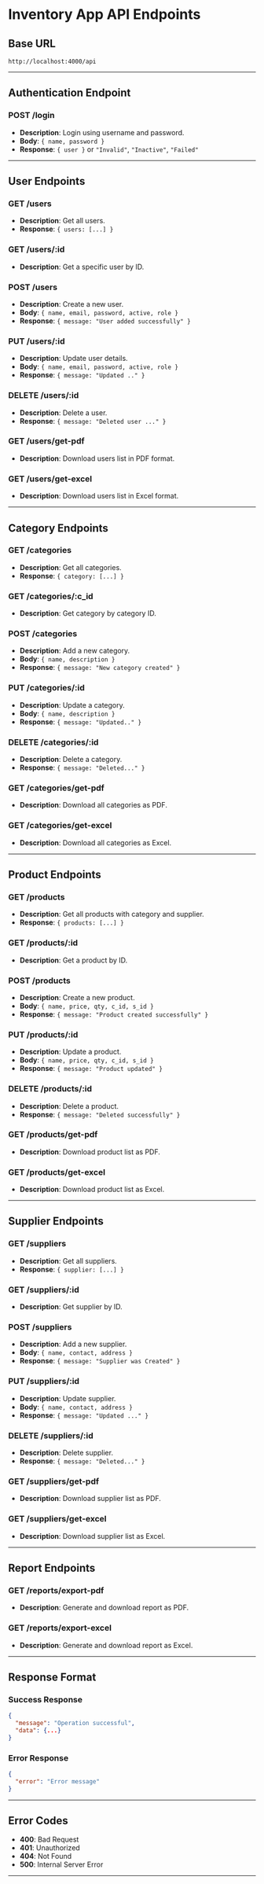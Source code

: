 # Inventory App API Endpoints 

## Base URL
```
http://localhost:4000/api
```

---

## Authentication Endpoint

### POST /login
- **Description**: Login using username and password.
- **Body**: `{ name, password }`
- **Response**: `{ user }` or `"Invalid"`, `"Inactive"`, `"Failed"`

---

## User Endpoints

### GET /users
- **Description**: Get all users.
- **Response**: `{ users: [...] }`

### GET /users/:id
- **Description**: Get a specific user by ID.

### POST /users
- **Description**: Create a new user.
- **Body**: `{ name, email, password, active, role }`
- **Response**: `{ message: "User added successfully" }`

### PUT /users/:id
- **Description**: Update user details.
- **Body**: `{ name, email, password, active, role }`
- **Response**: `{ message: "Updated .." }`

### DELETE /users/:id
- **Description**: Delete a user.
- **Response**: `{ message: "Deleted user ..." }`

### GET /users/get-pdf
- **Description**: Download users list in PDF format.

### GET /users/get-excel
- **Description**: Download users list in Excel format.

---

## Category Endpoints

### GET /categories
- **Description**: Get all categories.
- **Response**: `{ category: [...] }`

### GET /categories/:c_id
- **Description**: Get category by category ID.

### POST /categories
- **Description**: Add a new category.
- **Body**: `{ name, description }`
- **Response**: `{ message: "New category created" }`

### PUT /categories/:id
- **Description**: Update a category.
- **Body**: `{ name, description }`
- **Response**: `{ message: "Updated.." }`

### DELETE /categories/:id
- **Description**: Delete a category.
- **Response**: `{ message: "Deleted..." }`

### GET /categories/get-pdf
- **Description**: Download all categories as PDF.

### GET /categories/get-excel
- **Description**: Download all categories as Excel.

---

## Product Endpoints

### GET /products
- **Description**: Get all products with category and supplier.
- **Response**: `{ products: [...] }`

### GET /products/:id
- **Description**: Get a product by ID.

### POST /products
- **Description**: Create a new product.
- **Body**: `{ name, price, qty, c_id, s_id }`
- **Response**: `{ message: "Product created successfully" }`

### PUT /products/:id
- **Description**: Update a product.
- **Body**: `{ name, price, qty, c_id, s_id }`
- **Response**: `{ message: "Product updated" }`

### DELETE /products/:id
- **Description**: Delete a product.
- **Response**: `{ message: "Deleted successfully" }`

### GET /products/get-pdf
- **Description**: Download product list as PDF.

### GET /products/get-excel
- **Description**: Download product list as Excel.

---

## Supplier Endpoints

### GET /suppliers
- **Description**: Get all suppliers.
- **Response**: `{ supplier: [...] }`

### GET /suppliers/:id
- **Description**: Get supplier by ID.

### POST /suppliers
- **Description**: Add a new supplier.
- **Body**: `{ name, contact, address }`
- **Response**: `{ message: "Supplier was Created" }`

### PUT /suppliers/:id
- **Description**: Update supplier.
- **Body**: `{ name, contact, address }`
- **Response**: `{ message: "Updated ..." }`

### DELETE /suppliers/:id
- **Description**: Delete supplier.
- **Response**: `{ message: "Deleted..." }`

### GET /suppliers/get-pdf
- **Description**: Download supplier list as PDF.

### GET /suppliers/get-excel
- **Description**: Download supplier list as Excel.

---

## Report Endpoints

### GET /reports/export-pdf
- **Description**: Generate and download report as PDF.

### GET /reports/export-excel
- **Description**: Generate and download report as Excel.

---

## Response Format

### Success Response
```json
{
  "message": "Operation successful",
  "data": {...}
}
```

### Error Response
```json
{
  "error": "Error message"
}
```

---

## Error Codes

- **400**: Bad Request  
- **401**: Unauthorized  
- **404**: Not Found  
- **500**: Internal Server Error  

---


